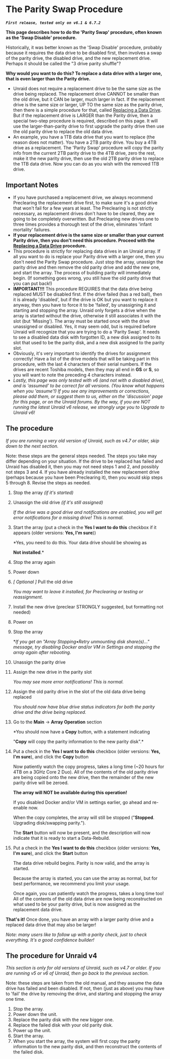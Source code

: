 # The Parity Swap Procedure

**_`First release, tested only on v6.1 & 6.7.2`_**

**This page describes how to do the 'Parity Swap' procedure, often
known as the 'Swap Disable' procedure.**

Historically, it was better known as the 'Swap Disable' procedure,
probably because it requires the data drive to be disabled first, then
involves a swap of the parity drive, the disabled drive, and the new
replacement drive. Perhaps it should be called the "3 drive parity
shuffle"?

**Why would you want to do this? To replace a data drive with a larger
one, that is even larger than the Parity drive.**

- Unraid does not require a replacement drive to be the same size as
  the drive being replaced. The replacement drive CANNOT be smaller
  than the old drive, but it CAN be larger, much larger in fact. If
  the replacement drive is the same size or larger, UP TO the same
  size as the parity drive, then there is a simple procedure for that,
  called [Replacing a Data Drive](replacing-a-data-drive.md).
  But if the replacement drive is LARGER than the Parity drive, then a
  special two-step procedure is required, described on this page. It
  will use the larger-than-parity drive to first upgrade the parity
  drive then use the old parity drive to replace the old data drive.
- An example, you have a 1TB data drive that you want to replace (the
  reason does not matter). You have a 2TB parity drive. You buy a 4TB
  drive as a replacement. The 'Parity Swap' procedure will copy the
  parity info from the current 2TB parity drive to the 4TB drive, zero
  the rest, make it the new parity drive, then use the old 2TB parity
  drive to replace the 1TB data drive. Now you can do as you wish with
  the removed 1TB drive.

## Important Notes

- If you have purchased a replacement drive, we always recommend
  Preclearing the replacement drive first, to make sure it's a good
  drive that won't fail for a few years at least. The Preclearing is
  not strictly necessary, as replacement drives don't have to be
  cleared, they are going to be completely overwritten. But
  Preclearing new drives one to three times provides a thorough test
  of the drive, eliminates 'infant mortality' failures.
- **If your replacement drive is the same size or smaller than your
  current Parity drive, then you don't need this procedure. Proceed
  with the [Replacing a Data Drive](replacing-a-data-drive.md)
  procedure.**
- This procedure is strictly for replacing data drives in an Unraid
  array. If all you want to do is replace your Parity drive with a
  larger one, then you don't need the Parity Swap procedure. Just
  stop the array, unassign the parity drive and then remove the
  old parity drive and add the new one, and start the
  array. The process of building parity will immediately begin. (If
  something goes wrong, you still have the old parity drive that you
  can put back!)
- **IMPORTANT!!!** This procedure REQUIRES that the data drive being
  replaced MUST be disabled first. If the drive failed (has a red
  ball), then it is already 'disabled', but if the drive is OK but
  you want to replace it anyway, then you have to force it to be
  'failed', by unassigning it and starting and stopping the array.
  Unraid only forgets a drive when the array is started without the
  drive, otherwise it still associates it with the slot (but
  'Missing'). The array must be started once with the drive
  unassigned or disabled. Yes, it may seem odd, but is required before
  Unraid will recognize that you are trying to do a 'Parity Swap'.
  It needs to see a disabled data disk with forgotten ID, a new disk
  assigned to its slot that used to be the parity disk, and a new disk
  assigned to the parity slot.
- Obviously, it's very important to identify the drives for
  assignment correctly! Have a list of the drive models that will be
  taking part in this procedure, with the last 4 characters of their
  serial numbers. If the drives are recent Toshiba models, then they
  may all end in **GS** or **S**, so you will want to note the
  preceding 4 characters instead.
- _Lastly, this page was only tested with v6 (and not with a disabled
  drive), and is 'assumed' to be correct for all versions. (You know
  what happens when you 'assume'!) If you see any improvements or
  corrections, please add them, or suggest them to us, either on the
  'discussion' page for this page, or on the Unraid forums. By the
  way, if you are NOT running the latest Unraid v6 release, we
  strongly urge you to Upgrade to Unraid v6!_

## The procedure

_If you are running a very old version of Unraid, such as v4.7 or
older, skip down to the next section._

Note: these steps are the general steps needed. The steps you take
may differ depending on your situation. If the drive to be replaced
has failed and Unraid has disabled it, then you may not need steps 1
and 2, and possibly not steps 3 and 4. If you have already installed
the new replacement drive (perhaps because you have been Preclearing
it), then you would skip steps 5 through 8. Revise the steps as
needed.

1. Stop the array _(if it's started)_

2. Unassign the old drive _(if it's still assigned)_

   _If the drive was a good drive and notifications are enabled, you
   will get error notifications for a missing drive! This is normal._

3. Start the array (put a check in the **Yes I want to do this**
   checkbox if it appears (older versions: **Yes, I'm sure**))

   \*Yes, you need to do this. Your data drive should be showing as

   **Not installed**.\*

4. Stop the array again

5. Power down

6. _[ Optional ]_ Pull the old drive

   _You may want to leave it installed, for Preclearing or testing or
   reassignment._

7. Install the new drive (preclear STRONGLY suggested, but formatting
   not needed)

8. Power on

9. Stop the array

   \*_If you get an "Array Stopping•Retry unmounting disk
   share(s)..." message, try disabling Docker and/or VM in Settings
   and stopping the array again after rebooting._

10. Unassign the parity drive
11. Assign the new drive in the parity slot

    _You may see more error notifications! This is normal._

12. Assign the old parity drive in the slot of the old data drive being
    replaced

    _You should now have blue drive status indicators for both the
    parity drive and the drive being replaced._

13. Go to the **Main** → **Array Operation** section

    \*You should now have a **Copy** button, with a statement indicating

    "**Copy** will copy the parity information to the new parity
    disk".\*

14. Put a check in the **Yes I want to do this** checkbox (older
    versions: **Yes, I'm sure**), and click the **Copy** button

    Now patiently watch the copy progress, takes a long time (\~20
    hours for 4TB on a 3GHz Core 2 Duo). All of the contents of the old
    parity drive are being copied onto the new drive, then the remainder
    of the new parity drive will be zeroed.

    **The array will NOT be available during this operation!**

    If you disabled Docker and/or VM in settings earlier, go ahead
    and re-enable now.

    When the copy completes, the array will still be stopped
    ("**Stopped**. Upgrading disk/swapping parity.").

    The **Start** button will now be present, and the description will
    now indicate that it is ready to start a Data-Rebuild.

15. Put a check in the **Yes I want to do this** checkbox (older
    versions: **Yes, I'm sure**), and click the **Start** button

    The data drive rebuild begins. Parity is now valid, and the array
    is started.

    Because the array is started, you can use the array as normal, but
    for best performance, we recommend you limit your usage.

    Once again, you can patiently watch the progress, takes a long time
    too! All of the contents of the old data drive are now being
    reconstructed on what used to be your parity drive, but is now
    assigned as the replacement data drive.

**That's it!** Once done, you have an array with a larger parity
drive and a replaced data drive that may also be larger!

_Note: many users like to follow up with a parity check, just to
check everything. It's a good confidence builder!_

## The procedure for Unraid v4

_This section is only for old versions of Unraid, such as v4.7 or
older. If you are running v5 or v6 of Unraid, then go back to the
previous section._

Note: these steps are taken from the old manual, and they assume the
data drive has failed and been disabled. If not, then (just as
above) you may have to 'fail' the drive by removing the drive, and
starting and stopping the array one time.

1. Stop the array.
2. Power down the unit.
3. Replace the parity disk with the new bigger one.
4. Replace the failed disk with your old parity disk.
5. Power up the unit.
6. Start the array.
7. When you start the array, the system will first copy the parity
   information to the new parity disk, and then reconstruct the
   contents of the failed disk.
